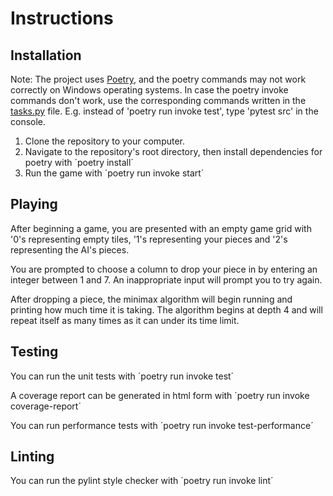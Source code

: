 # Instructions

## Installation

Note: The project uses [Poetry](https://python-poetry.org/), and the poetry commands may not work correctly on Windows operating systems. In case the poetry invoke commands don't work, use the corresponding commands written in the [tasks.py](https://github.com/Regularmute/Connect4/blob/main/tasks.py) file. E.g. instead of 'poetry run invoke test', type 'pytest src' in the console.

1. Clone the repository to your computer.
2. Navigate to the repository's root directory, then install dependencies for poetry with
´poetry install´
3. Run the game with
´poetry run invoke start´

## Playing

After beginning a game, you are presented with an empty game grid with '0's representing empty tiles, '1's representing your pieces and '2's representing the AI's pieces.

You are prompted to choose a column to drop your piece in by entering an integer between 1 and 7. An inappropriate input will prompt you to try again.

After dropping a piece, the minimax algorithm will begin running and printing how much time it is taking. The algorithm begins at depth 4 and will repeat itself as many times as it can under its time limit.

## Testing

You can run the unit tests with
´poetry run invoke test´

A coverage report can be generated in html form with
´poetry run invoke coverage-report´

You can run performance tests with
´poetry run invoke test-performance´

## Linting

You can run the pylint style checker with
´poetry run invoke lint´
